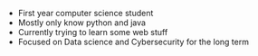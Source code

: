 - First year computer science student 
- Mostly only know python and java
- Currently trying to learn some web stuff
- Focused on Data science and Cybersecurity for the long term
